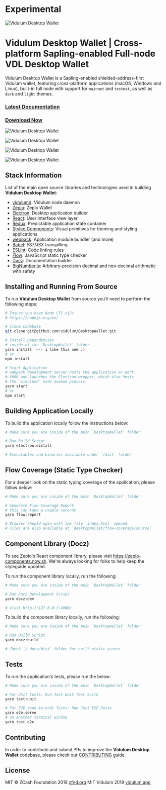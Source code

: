 # Experimental

![Vidulum Desktop Wallet](https://travis-ci.org/vidulum/DesktopWallet.svg?branch=master)
# Vidulum Desktop Wallet | Cross-platform Sapling-enabled Full-node VDL Desktop Wallet

Vidulum Desktop Wallet is a Sapling-enabled shielded-address-first Vidulum wallet, featuring cross-platform applications (macOS, Windows and Linux), built-in full node with support for `mainnet` and `testnet`, as well as `dark` and `light` themes.

### [Latest Documentation](https://github.com/vidulum)

### [Download Now](https://github.com/vidulum/DesktopWallet/releases)

![Vidulum Desktop Wallet](https://github.com/vidulum/Vidulum-Press-Kit/raw/master/Desktop%20Wallet%20Screenshots/DashLightTheme.PNG)

![Vidulum Desktop Wallet](https://github.com/vidulum/Vidulum-Press-Kit/raw/master/Desktop%20Wallet%20Screenshots/DashwithWelcome.PNG)

![Vidulum Desktop Wallet](https://github.com/vidulum/Vidulum-Press-Kit/raw/master/Desktop%20Wallet%20Screenshots/MasternodeView.PNG)

![Vidulum Desktop Wallet](https://github.com/vidulum/Vidulum-Press-Kit/raw/master/Desktop%20Wallet%20Screenshots/SendwithSuccess.PNG)

## Stack Information

List of the main open source libraries and technologies used in building **Vidulum Desktop Wallet**:

- [vidulumd](https://github.com/vidulum/vidulum): Vidulum node daemon
- [Zepio](https://github.com/ZcashFoundation/zepio): Zepio Wallet
- [Electron](https://github.com/electron/electron): Desktop application builder
- [React](https://facebook.github.io/react/): User interface view layer
- [Redux](https://redux.js.org/): Predictable application state container
- [Styled Components](https://www.styled-components.com/): Visual primitives for theming and styling applications
- [webpack](https://webpack.github.io/): Application module bundler (and more)
- [Babel](https://babeljs.io/): ES7/JSX transpilling
- [ESLint](https://eslint.org/): Code linting rules
- [Flow](https://flow.org): JavaScript static type checker
- [Docz](https://docz.site): Documentation builder
- [BigNumber.js](https://github.com/MikeMcl/bignumber.js#readme): Arbitrary-precision decimal and non-decimal arithmetic with safety

## Installing and Running From Source

To run **Vidulum Desktop Wallet** from source you'll need to perform the following steps:
```bash
# Ensure you have Node LTS v12+
# https://nodejs.org/en/

# Clone Codebase
git clone git@github.com:vidulum/DesktopWallet.git

# Install Dependencies
# inside of the `DesktopWallet` folder
yarn install  <-- i like this one :)
# or
npm install

# Start Application
# webpack development server hosts the application on port
# 8080 and launches the Electron wrapper, which also hosts
# the `vidulumd` node daemon process.
yarn start
# or
npm start
```

## Building Application Locally

To build the application locally follow the instructions below:
```bash
# Make sure you are inside of the main `DesktopWallet` folder

# Run Build Script
yarn electron:distall

# Executables and binaries available under `/dist` folder
```

## Flow Coverage (Static Type Checker)

For a deeper look on the static typing coverage of the application, please follow below:
```bash
# Make sure you are inside of the main `DesktopWallet` folder

# Generate Flow Coverage Report
# this can take a couple seconds
yarn flow:report

# Browser should open with the file `index.html` opened
# Files are also available at `DesktopWallet/flow-coverage/source`
```

## Component Library (Docz)

To see Zepio's React component library, please visit https://zepio-components.now.sh. We're always looking for folks to help keep the styleguide updated.

To run the component library locally, run the following:
```bash
# Make sure you are inside of the main `DesktopWallet` folder

# Run Docz Development Script
yarn docz:dev

# Visit http://127.0.0.1:4000/
```

To build the component library locally, run the following:
```bash
# Make sure you are inside of the main `DesktopWallet` folder

# Run Build Script
yarn docz:build

# Check `/.docz/dist` folder for built static assets
```

## Tests

To run the application's tests, please run the below:
```bash
# Make sure you are inside of the main `DesktopWallet` folder

# For Unit Tests: Run Jest Unit Test Suite
yarn test:unit

# For E2E (end-to-end) Tests: Run Jest E2E Suite
yarn e2e:serve
# on another terminal window
yarn test e2e
```

## Contributing

In order to contribute and submit PRs to improve the **Vidulum Desktop Wallet** codebase, please check our [CONTRIBUTING](https://github.com/vidulum/DesktopWallet/blob/master/CONTRIBUTING.md) guide.

## License

MIT © ZCash Foundation 2019 [zfnd.org](https://zfnd.org)
MIT Vidulum 2019 [vidulum.app](https://vidulum.app)
